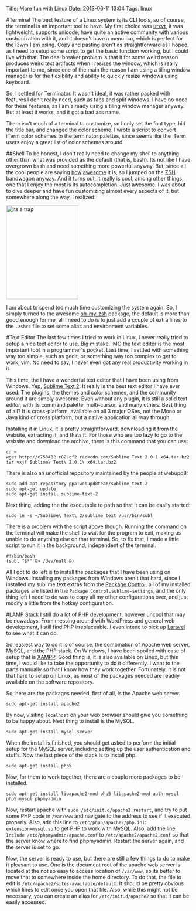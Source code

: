 Title: More fun with Linux
Date: 2013-06-11 13:04
Tags: linux

#Terminal
The best feature of a Linux system is its CLI tools, so of course, the terminal is an important tool to have. My first choice was [urxvt][l3], it was lightweight, supports unicode, have quite an active community with various customization with it, and it doesn't have a menu bar, which is perfect for the i3wm I am using. Copy and pasting aren't as straightforward as I hoped, as I need to setup some script to get the basic function working, but I could live with that. The deal breaker problem is that it for some weird reason produces weird text artifacts when I resizes the window, which is really important to me, since one of the main the reason I am using a tiling window manager is for the flexibility and ability to quickly resize windows using keyboard.

So, I settled for Terminator. It wasn't ideal, it was rather packed with features I don't really need, such as tabs and split windows. I have no need for these features, as I am already using a tiling window manager anyway. But at least it works, and it got a bad ass name.

There isn't much of a terminal to customize, so I only set the font type, hid the title bar, and changed the color scheme. I wrote a [script][l4] to convert iTerm color schemes to the terminator palettes, since seems like the iTerm users enjoy a great list of color schemes around.

##Shell
To be honest, I don't really need to change my shell to anything other than what was provided as the default (that is, bash). Its not like I have overgrown bash and need something more powerful anyway. But, since all the cool people are saying [how][l6] [awesome][l7] it is, so I jumped on the [ZSH][l5] bandwagon anyway. And it turns out, it really is cool, among other things, one that I enjoy the most is its autocompletion. Just awesome. I was about to dive deeper and have fun customizing almost every aspects of it, but somewhere along the way, I realized:

<a href="http://www.flickr.com/photos/hendra2392/9014788639/" title="its a trap by p.hdra, on Flickr"><img src="http://farm9.staticflickr.com/8275/9014788639_93815e99c4_o.jpg" width="197" height="256" alt="its a trap"></a>

I am about to spend too much time customizing the system again. So, I simply turned to the awesome [oh-my-zsh][l8] package, the default is more than good enough for me, all I need to do is to just add a couple of extra lines to the `.zshrc` file to set some alias and environment variables.


#Text Editor
The last few times I tried to work in Linux, I never really tried to setup a nice text editor to use. Big mistake. IMO the text editor is the most important tool in a programmer's pocket. Last time, I settled with something way too simple, such as gedit, or something way too complex to get to work, vim. No need to say, I never even got any real productivity working in it.

This time, the I have a wonderful text editor that I have been using from Windows. Yep, [Sublime Text 2][l9]. It really is the best text editor I have ever used. The plugins, the themes and color schemes, and the community around it are simply awesome. Even without any plugin, it is still a solid text editor, with its command palette, multi-cursor, and many others. Best thing of all? It is cross-platform, available on all 3 major OSes, not the Mono or Java kind of cross platform, but a native application all way through.

Installing it in Linux, it is pretty straightforward, downloading it from the website, extracting it, and thats it. For those who are too lazy to go to the website and download the archive, there is this command that you can use:

    cd ~
    wget http://c758482.r82.cf2.rackcdn.com/Sublime Text 2.0.1 x64.tar.bz2
    tar vxjf Sublime\ Text\ 2.0.1\ x64.tar.bz2

There is also an unofficial repository maintained by the people at webupd8:

    sudo add-apt-repository ppa:webupd8team/sublime-text-2
    sudo apt-get update
    sudo apt-get install sublime-text-2

Next thing, adding the the executable to path so that it can be easily started:

    sudo ln -s ~/Sublime\ Text\ 2/sublime_text /usr/bin/subl

There is a problem with the script above though. Running the command on the terminal will make the shell to wait for the program to exit, making us unable to do anything else on that terminal. So, to fix that, I made a little script to run it in the background, independent of the terminal.

    #!/bin/bash
    (subl "$*" &> /dev/null &)

All I got to do left is to install the packages that I have been using on Windows. Installing my packages from Windows aren't that hard, since I installed my sublime text extras from the [Package Control][l10], all of my installed packages are listed in the `Package Control.sublime-settings`, and the only thing left I need to do was to copy all my other configurations over, and just modify a little from the hotkey configuration.


#LAMP Stack
I still do a lot of PHP development, however uncool that may be nowadays. From messing around with WordPress and general web development, I still find PHP irreplaceable. I even intend to pick up [Laravel][l1] to see what it can do.

So, easiest way to do it is of course, the combination of Apache web server, MySQL, and the PHP stack. On Windows, I have been spoiled with ease of setup that is [XAMPP][l2]. Good thing is, it is also available on Linux, but this time, I would like to take the opportunity to do it differently. I want to the parts manually so that I know how they work together. Fortunately, it is not that hard to setup on Linux, as most of the packages needed are readily available on the software repository.

So, here are the packages needed, first of all, is the Apache web server.

    sudo apt-get install apache2

By now, visiting `localhost` on your web browser should give you something to be happy about. Next thing to install is the MySQL.

    sudo apt-get install mysql-server

When the install is finished, you should get asked to perform the initial setup for the MySQL server, including setting up the user authentication and stuffs. Now the last piece of the stack is to install php.

    sudo apt-get install php5

Now, for them to work together, there are a couple more packages to be installed.

    sudo apt-get install libapache2-mod-php5 libapache2-mod-auth-mysql php5-mysql phpmyadmin

Now, restart apache with `sudo /etc/init.d/apache2 restart`, and try to put some PHP code in `/var/www` and navigate to the address to see if it executed properly. Also, add this line to `/etc/php5/apache2/php.ini`: `extension=mysql.so` to get PHP to work with MySQL. Also, add the line `Include /etc/phpmyadmin/apache.conf` to `/etc/apache2/apache2.conf` so that the server know where to find phpmyadmin. Restart the server again, and the server is set to go.

Now, the server is ready to use, but there are still a few things to do to make it pleasant to use. One is the document root of the apache web server is located at the not so easy to access location of `/var/www`, so its better to move that to somewhere inside the home directory. To do that. the file to edit is `/etc/apache2/sites-available/default`. It should be pretty obvious which lines to edit once you open that file. Also, while this might not be necessary, you can create an alias for `/etc/init.d/apache2` so that it can be easily accessed.



[l1]: http://laravel.com/
[l2]: http://sourceforge.net/projects/xampp/
[l3]: http://software.schmorp.de/pkg/rxvt-unicode.html
[l4]: https://github.com/hdra/itermcolors2terminator
[l5]: http://www.zsh.org/
[l6]: http://fendrich.se/blog/2012/09/28/no/
[l7]: http://mikegrouchy.com/blog/2012/01/zsh-is-your-friend.html
[l8]: https://github.com/robbyrussell/oh-my-zsh
[l9]: http://www.sublimetext.com/
[l10]: http://wbond.net/sublime_packages/package_control